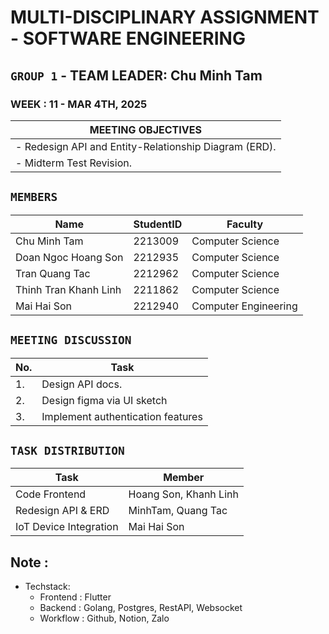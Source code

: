 # MULTI-DISCIPLINARY ASSIGNMENT - SOFTWARE ENGINEERING

## `GROUP 1` - TEAM LEADER: Chu Minh Tam

### WEEK : 11 - MAR 4TH, 2025

| MEETING OBJECTIVES                                    |
| ----------------------------------------------------- |
| - Redesign API and Entity-Relationship Diagram (ERD). |
| - Midterm Test Revision.                              |

## `MEMBERS`

| Name                  | StudentID | Faculty              |
| --------------------- | --------- | -------------------- |
| Chu Minh Tam          | 2213009   | Computer Science     |
| Doan Ngoc Hoang Son   | 2212935   | Computer Science     |
| Tran Quang Tac        | 2212962   | Computer Science     |
| Thinh Tran Khanh Linh | 2211862   | Computer Science     |
| Mai Hai Son           | 2212940   | Computer Engineering |

## `MEETING DISCUSSION`

| No. | Task                              |
| --- | --------------------------------- |
| 1.  | Design API docs.                  |
| 2.  | Design figma via UI sketch        |
| 3.  | Implement authentication features |

## `TASK DISTRIBUTION`

| Task                   | Member                |
| ---------------------- | --------------------- |
| Code Frontend          | Hoang Son, Khanh Linh |
| Redesign API & ERD     | MinhTam, Quang Tac    |
| IoT Device Integration | Mai Hai Son           |

## Note :

- Techstack:
  - Frontend : Flutter
  - Backend : Golang, Postgres, RestAPI, Websocket
  - Workflow : Github, Notion, Zalo
